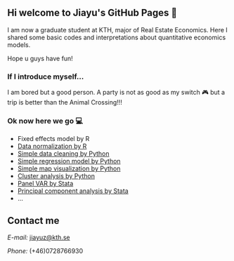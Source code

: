 ## Hi welcome to Jiayu's GitHub Pages 🥳

I am now a graduate student at KTH, major of Real Estate Economics. Here I shared some basic codes and interpretations about quantitative economics models.

Hope u guys have fun!


### If I introduce myself... 
I am bored but a good person. A party is not as good as my switch 🎮 but a trip is better than the Animal Crossing!!!

### Ok now here we go 💻

- Fixed effects model by R
- [Data normalization by R](/min-max_scaler.html)
- [Simple data cleaning by Python](/simple_data_processing.html)
- [Simple regression model by Python](/simple_linear_regression.html)
- [Simple map visualization by Python](/Map_Visualization.html)
- [Cluster analysis by Python](/cluster_analysis.html)
- [Panel VAR by Stata](/PVAR.md)
- [Principal component analysis by Stata](/PCAmethod.md)
- ...








## Contact me
_E-mail:_ jiayuz@kth.se

_Phone:_ (+46)0728766930

